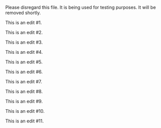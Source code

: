 Please disregard this file. It is being used for testing purposes. It will be removed shortly.

This is an edit #1.

This is an edit #2.

This is an edit #3.

This is an edit #4.

This is an edit #5.

This is an edit #6.

This is an edit #7.

This is an edit #8.

This is an edit #9.

This is an edit #10.

This is an edit #11.
